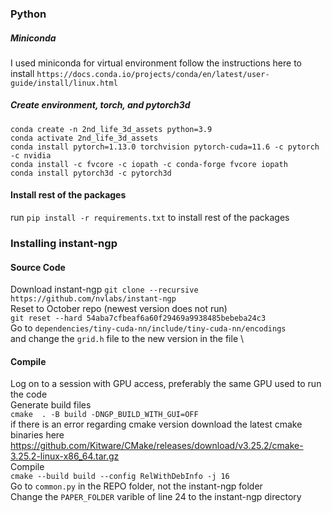### Python 
##### Miniconda
I used miniconda for virtual environment 
follow the instructions here to install
```https://docs.conda.io/projects/conda/en/latest/user-guide/install/linux.html```
##### Create environment, torch, and pytorch3d
```conda create -n 2nd_life_3d_assets python=3.9```\
```conda activate 2nd_life_3d_assets```\
```conda install pytorch=1.13.0 torchvision pytorch-cuda=11.6 -c pytorch -c nvidia```\
```conda install -c fvcore -c iopath -c conda-forge fvcore iopath```\
```conda install pytorch3d -c pytorch3d```
#### Install rest of the packages
run ```pip install -r requirements.txt``` to install rest of the packages


### Installing instant-ngp
#### Source Code
Download instant-ngp
```git clone --recursive https://github.com/nvlabs/instant-ngp``` \
Reset to October repo (newest version does not run) \
```git reset --hard 54aba7cfbeaf6a60f29469a9938485bebeba24c3``` \
Go to ```dependencies/tiny-cuda-nn/include/tiny-cuda-nn/encodings``` \
and change the ```grid.h``` file to the new version in the file \
#### Compile
Log on to a session with GPU access, preferably the same GPU used to run the code\
Generate build files \
```cmake  . -B build -DNGP_BUILD_WITH_GUI=OFF```\
if there is an error regarding cmake version download the latest cmake binaries here \
https://github.com/Kitware/CMake/releases/download/v3.25.2/cmake-3.25.2-linux-x86_64.tar.gz \
Compile \
```cmake --build build --config RelWithDebInfo -j 16``` \
Go to ```common.py``` in the REPO folder, not the instant-ngp folder \
Change the ```PAPER_FOLDER``` varible of line 24 to the instant-ngp directory
